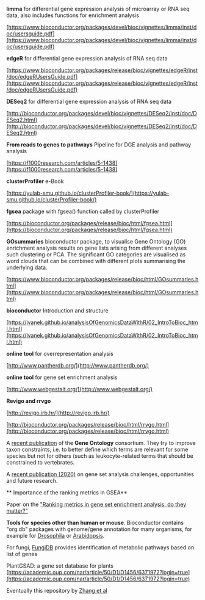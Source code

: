
**limma** for differential gene expression analysis of microarray or RNA seq data, also includes functions for enrichment analysis

[https://www.bioconductor.org/packages/devel/bioc/vignettes/limma/inst/doc/usersguide.pdf](https://www.bioconductor.org/packages/devel/bioc/vignettes/limma/inst/doc/usersguide.pdf)

**edgeR** for differential gene expression analysis of RNA seq data

[https://www.bioconductor.org/packages/release/bioc/vignettes/edgeR/inst/doc/edgeRUsersGuide.pdf](https://www.bioconductor.org/packages/release/bioc/vignettes/edgeR/inst/doc/edgeRUsersGuide.pdf)

**DESeq2** for differential gene expression analysis of RNA seq data

[http://bioconductor.org/packages/devel/bioc/vignettes/DESeq2/inst/doc/DESeq2.html](http://bioconductor.org/packages/devel/bioc/vignettes/DESeq2/inst/doc/DESeq2.html)

**From reads to genes to pathways** Pipeline for DGE analysis and pathway analysis

[https://f1000research.com/articles/5-1438](https://f1000research.com/articles/5-1438) 

**clusterProfiler** e-Book

[https://yulab-smu.github.io/clusterProfiler-book/](https://yulab-smu.github.io/clusterProfiler-book/)

**fgsea** package with fgsea() function called by clusterProfiler

[https://bioconductor.org/packages/release/bioc/html/fgsea.html](https://bioconductor.org/packages/release/bioc/html/fgsea.html)

**GOsummaries** bioconductor package, to visualise Gene Ontology (GO) enrichment analysis results on gene lists arising from different analyses such clustering or PCA. The significant GO categories are visualised as word clouds that can be combined with different plots summarising the underlying data.

[https://www.bioconductor.org/packages/release/bioc/html/GOsummaries.html](https://www.bioconductor.org/packages/release/bioc/html/GOsummaries.html)

**bioconductor** Introduction and structure

[https://ivanek.github.io/analysisOfGenomicsDataWithR/02_IntroToBioc_html.html](https://ivanek.github.io/analysisOfGenomicsDataWithR/02_IntroToBioc_html.html)

**online tool** for overrepresentation analysis

[http://www.pantherdb.org/](http://www.pantherdb.org/)

**online tool** for gene set enrichment analysis

[http://www.webgestalt.org/](http://www.webgestalt.org/)

**Revigo and rrvgo**

[http://revigo.irb.hr/](http://revigo.irb.hr/)

[http://bioconductor.org/packages/release/bioc/html/rrvgo.html](http://bioconductor.org/packages/release/bioc/html/rrvgo.html)

A [recent publication](https://academic.oup.com/nar/article/49/D1/D325/6027811) of the **Gene Ontology** consortium. They try to improve taxon constraints, i.e. to better define
which terms are relevant for some species but not for others (such as leukocyte-related terms that should be constrained to vertebrates.

A [recent publication (2020)](https://www.frontiersin.org/articles/10.3389/fgene.2020.00654/full) on gene set analysis challenges, opportunities and future research. 

** Importance of the ranking metrics in GSEA**

Paper on the ["Ranking metrics in gene set enrichment analysis: do they matter?"](https://bmcbioinformatics.biomedcentral.com/articles/10.1186/s12859-017-1674-0)

**Tools for species other than human or mouse**.
Bioconductor contains "org.db" packages with genome/gene annotation for many organisms, for example
for [Drosophila](https://bioconductor.org/packages/release/data/annotation/html/org.Dm.eg.db.html) or [Arabidopsis](https://bioconductor.org/packages/release/data/annotation/html/org.At.tair.db.html).

For fungi, [FungiDB](https://fungidb.org/fungidb/app/search/pathway/PathwaysByGeneList) provides identification of metabolic pathways based on list of genes

PlantGSAD: a gene set database for plants [https://academic.oup.com/nar/article/50/D1/D1456/6371972?login=true](https://academic.oup.com/nar/article/50/D1/D1456/6371972?login=true)

Eventually this repository by [Zhang et al](https://bmcbioinformatics.biomedcentral.com/articles/10.1186/s12859-020-3408-y)

